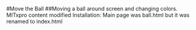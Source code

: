 #Move the Ball
##Moving a ball around screen and changing colors.  MITxpro content modified
Installation: Main page was ball.html but it was renamed to index.html
